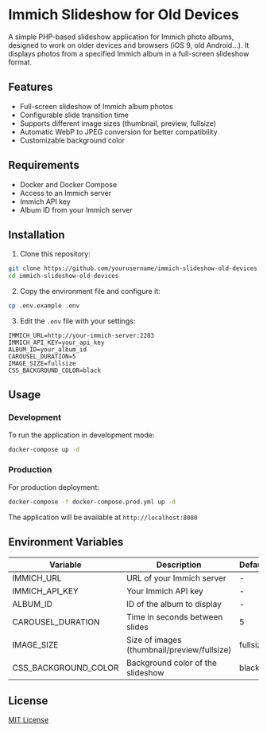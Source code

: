 # Immich Slideshow for Old Devices

A simple PHP-based slideshow application for Immich photo albums, designed to work on older devices and browsers (iOS 9, old Android...). It displays photos from a specified Immich album in a full-screen slideshow format.

## Features

- Full-screen slideshow of Immich album photos
- Configurable slide transition time
- Supports different image sizes (thumbnail, preview, fullsize)
- Automatic WebP to JPEG conversion for better compatibility
- Customizable background color

## Requirements

- Docker and Docker Compose
- Access to an Immich server
- Immich API key
- Album ID from your Immich server

## Installation

1. Clone this repository:
```bash
git clone https://github.com/yourusername/immich-slideshow-old-devices.git
cd immich-slideshow-old-devices
```

2. Copy the environment file and configure it:
```bash
cp .env.example .env
```

3. Edit the `.env` file with your settings:
```env
IMMICH_URL=http://your-immich-server:2283
IMMICH_API_KEY=your_api_key
ALBUM_ID=your_album_id
CAROUSEL_DURATION=5
IMAGE_SIZE=fullsize
CSS_BACKGROUND_COLOR=black
```

## Usage

### Development

To run the application in development mode:

```bash
docker-compose up -d
```

### Production

For production deployment:

```bash
docker-compose -f docker-compose.prod.yml up -d
```

The application will be available at `http://localhost:8080`

## Environment Variables

| Variable | Description | Default | Required |
|----------|------------|---------|----------|
| IMMICH_URL | URL of your Immich server | - | Yes |
| IMMICH_API_KEY | Your Immich API key | - | Yes |
| ALBUM_ID | ID of the album to display | - | Yes |
| CAROUSEL_DURATION | Time in seconds between slides | 5 | No |
| IMAGE_SIZE | Size of images (thumbnail/preview/fullsize) | fullsize | No |
| CSS_BACKGROUND_COLOR | Background color of the slideshow | black | No |

## License

[MIT License](LICENSE)
